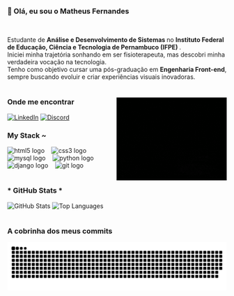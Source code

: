 <h3>👋 Olá, eu sou o Matheus Fernandes</h2><br>

<p>
Estudante de <strong> Análise e Desenvolvimento de Sistemas </strong> no <strong> Instituto Federal de Educação, Ciência e Tecnologia de Pernambuco (IFPE) </strong>. <br>
Iniciei minha trajetória sonhando em ser fisioterapeuta, mas descobri minha verdadeira vocação na tecnologia. <br>
Tenho como objetivo cursar uma pós-graduação em <strong> Engenharia Front-end</strong>, sempre buscando evoluir e criar experiências visuais inovadoras.
</p>

#

<img align="right" alt="" height="190px" src="./imagem/esperandocorrespondencia.gif">

<h3 align="left"> Onde me encontrar </h3>

[![LinkedIn](https://img.shields.io/badge/-LinkedIn-7CA07B?style=for-the-badge&logo=linkedin&logoColor=FBF1C7)](https://www.linkedin.com/in/matheusdesouzafernandes/)
[![Discord](https://img.shields.io/badge/-Discord-7CA07B?style=for-the-badge&logo=discord&logoColor=FBF1C7)](https://discordapp.com/users/mfernandes//)

<h3 align="left">My Stack ~</h3>

<div align="left" >
  <img src="https://cdn.jsdelivr.net/gh/devicons/devicon/icons/html5/html5-original.svg" height="25" alt="html5 logo" />
  <img width="8" />
  <img src="https://cdn.jsdelivr.net/gh/devicons/devicon/icons/css3/css3-original.svg" height="25" alt="css3 logo" />
  <img width="8" />
  <img src="https://cdn.jsdelivr.net/gh/devicons/devicon/icons/mysql/mysql-original.svg" height="25" alt="mysql logo" />
  <img width="8" />
  <img src="https://cdn.jsdelivr.net/gh/devicons/devicon/icons/python/python-original.svg" height="25" alt="python logo" />
  <img width="8" />
  <img src="https://cdn.jsdelivr.net/gh/devicons/devicon/icons/django/django-plain.svg" height="25" alt="django logo" />
  <img width="8" />
  <img src="https://cdn.jsdelivr.net/gh/devicons/devicon/icons/git/git-original.svg" height="25" alt="git logo" />
  <img width="8" />
</div>


#

<h3> * GitHub Stats * </h3>
  
<p>
<img src="https://github-readme-stats.vercel.app/api?username=matheus-fernandes-dev&show_icons=true&theme=gruvbox_light" alt="GitHub Stats" />
<img src="https://github-readme-stats.vercel.app/api/top-langs/?username=matheus-fernandes-dev&layout=compact&theme=gruvbox_light" alt="Top Languages" />
</p>

#

<h3> A cobrinha dos meus commits </h3>

<picture align="center">
  <source media="(prefers-color-scheme: dark)" srcset="https://raw.githubusercontent.com/mari4souza/mari4souza/output/github-contribution-grid-snake-dark.svg">
  <source media="(prefers-color-scheme: light)" srcset="https://raw.githubusercontent.com/mari4souza/mari4souza/output/github-contribution-grid-snake-light.svg">
  <img align="center" alt="github contribution grid snake animation" src="https://raw.githubusercontent.com/mari4souza/mari4souza/output/github-contribution-grid-snake.svg?color=7CA07B&snake=FBF1C7&stroke=B57614">
</picture>


